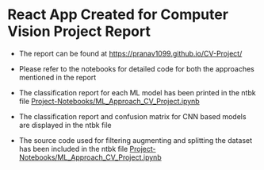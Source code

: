 # React App Created for Computer Vision Project Report

* The report can be found at https://pranav1099.github.io/CV-Project/

* Please refer to the notebooks for detailed code for both the approaches mentioned in the report

* The classification report for each ML model has been printed in the ntbk file <u>Project-Notebooks/ML_Approach_CV_Project.ipynb</u>

* The classification report and confusion matrix for CNN based models are displayed in the ntbk file

* The source code used for filtering augmenting and splitting the dataset has been included in the ntbk file <u>Project-Notebooks/ML_Approach_CV_Project.ipynb</u>
